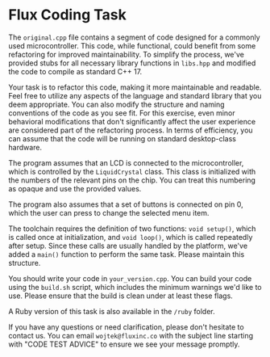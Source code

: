 # Flux Coding Task

The `original.cpp` file contains a segment of code designed for a commonly used microcontroller. This code, while functional, could benefit from some refactoring for improved maintainability. To simplify the process, we've provided stubs for all necessary library functions in `libs.hpp` and modified the code to compile as standard C++ 17.

Your task is to refactor this code, making it more maintainable and readable. Feel free to utilize any aspects of the language and standard library that you deem appropriate. You can also modify the structure and naming conventions of the code as you see fit. For this exercise, even minor behavioral modifications that don't significantly affect the user experience are considered part of the refactoring process. In terms of efficiency, you can assume that the code will be running on standard desktop-class hardware.

The program assumes that an LCD is connected to the microcontroller, which is controlled by the `LiquidCrystal` class. This class is initialized with the numbers of the relevant pins on the chip. You can treat this numbering as opaque and use the provided values.

The program also assumes that a set of buttons is connected on pin 0, which the user can press to change the selected menu item.

The toolchain requires the definition of two functions: `void setup()`, which is called once at initialization, and `void loop()`, which is called repeatedly after setup. Since these calls are usually handled by the platform, we've added a `main()` function to perform the same task. Please maintain this structure.

You should write your code in `your_version.cpp`. You can build your code using the `build.sh` script, which includes the minimum warnings we'd like to use. Please ensure that the build is clean under at least these flags.

A Ruby version of this task is also available in the `/ruby` folder.

If you have any questions or need clarification, please don't hesitate to contact us. You can email `wojtek@fluxinc.co` with the subject line starting with "CODE TEST ADVICE" to ensure we see your message promptly.
